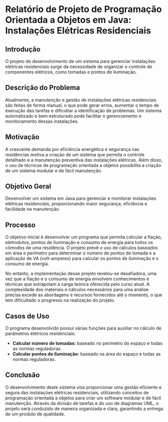 # Relatório de Projeto de Programação Orientada a Objetos em Java: Instalações Elétricas Residenciais

## Introdução

O projeto de desenvolvimento de um sistema para gerenciar instalações elétricas residenciais surge da necessidade de organizar o controle de componentes elétricos, como tomadas e pontos de iluminação.

## Descrição do Problema

Atualmente, a manutenção e gestão de instalações elétricas residenciais são feitas de forma manual, o que pode gerar erros, aumentar o tempo de execução das tarefas e dificultar a identificação de problemas. Um sistema automatizado e bem estruturado pode facilitar o gerenciamento e monitoramento dessas instalações.

## Motivação

A crescente demanda por eficiência energética e segurança nas residências motiva a criação de um sistema que permita o controle detalhado e a manutenção preventiva das instalações elétricas. Além disso, o uso de técnicas de programação orientada a objetos possibilita a criação de um sistema modular e de fácil manutenção.

## Objetivo Geral

Desenvolver um sistema em Java para gerenciar e monitorar instalações elétricas residenciais, proporcionando maior segurança, eficiência e facilidade na manutenção.

## Processo

O objetivo inicial é desenvolver um programa que permita calcular a fiação, eletrodutos, pontos de iluminação e consumo de energia para todos os cômodos de uma residência. O projeto prevê o uso de cálculos baseados em área e perímetro para determinar o número de pontos de tomada e a aplicação de VA (volt-amperes) para calcular os pontos de iluminação e o consumo de energia.

No entanto, a implementação desse projeto revelou-se desafiadora, uma vez que a fiação e o consumo de energia envolvem conhecimentos e técnicas que extrapolam a carga teórica oferecida pelo curso atual. A complexidade dos materiais e cálculos necessários para uma análise precisa excede as abordagens e recursos fornecidos até o momento, o que tem dificultado o progresso na realização do projeto.

## Casos de Uso

O programa desenvolvido possui várias funções para auxiliar no cálculo de parâmetros elétricos residenciais:

- **Calcular número de tomadas:** baseado no perímetro do espaço e todas as normas reguladoras.
- **Calcular pontos de iluminação:** baseado na área do espaço e todas as normas reguladoras.

## Conclusão

O desenvolvimento deste sistema visa proporcionar uma gestão eficiente e segura das instalações elétricas residenciais, utilizando conceitos de programação orientada a objetos para criar um software modular e de fácil manutenção. Através da divisão de tarefas e do uso de diagramas UML, o projeto será conduzido de maneira organizada e clara, garantindo a entrega de um produto de qualidade.
